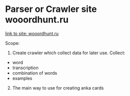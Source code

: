 # Parser or Crawler site wooordhunt.ru

[link to site: wooordhunt.ru](https://wooordhunt.ru/)

Scope: 
1. Create crawler which collect data for later use. Collect:  
  + word
  + transcription 
  + combination of words
  + examples 
2. The main way to use for creating anka cards
